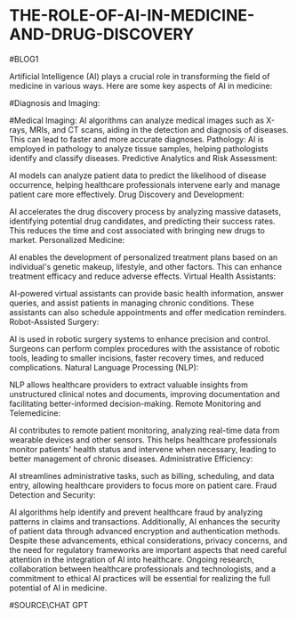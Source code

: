 # THE-ROLE-OF-AI-IN-MEDICINE-AND-DRUG-DISCOVERY
#BLOG1

Artificial Intelligence (AI) plays a crucial role in transforming the field of medicine in various ways. Here are some key aspects of AI in medicine:

#Diagnosis and Imaging:

#Medical Imaging: AI algorithms can analyze medical images such as X-rays, MRIs, and CT scans, aiding in the detection and diagnosis of diseases. This can lead to faster and more accurate diagnoses.
Pathology: AI is employed in pathology to analyze tissue samples, helping pathologists identify and classify diseases.
Predictive Analytics and Risk Assessment:

AI models can analyze patient data to predict the likelihood of disease occurrence, helping healthcare professionals intervene early and manage patient care more effectively.
Drug Discovery and Development:

AI accelerates the drug discovery process by analyzing massive datasets, identifying potential drug candidates, and predicting their success rates. This reduces the time and cost associated with bringing new drugs to market.
Personalized Medicine:

AI enables the development of personalized treatment plans based on an individual's genetic makeup, lifestyle, and other factors. This can enhance treatment efficacy and reduce adverse effects.
Virtual Health Assistants:

AI-powered virtual assistants can provide basic health information, answer queries, and assist patients in managing chronic conditions. These assistants can also schedule appointments and offer medication reminders.
Robot-Assisted Surgery:

AI is used in robotic surgery systems to enhance precision and control. Surgeons can perform complex procedures with the assistance of robotic tools, leading to smaller incisions, faster recovery times, and reduced complications.
Natural Language Processing (NLP):

NLP allows healthcare providers to extract valuable insights from unstructured clinical notes and documents, improving documentation and facilitating better-informed decision-making.
Remote Monitoring and Telemedicine:

AI contributes to remote patient monitoring, analyzing real-time data from wearable devices and other sensors. This helps healthcare professionals monitor patients' health status and intervene when necessary, leading to better management of chronic diseases.
Administrative Efficiency:

AI streamlines administrative tasks, such as billing, scheduling, and data entry, allowing healthcare providers to focus more on patient care.
Fraud Detection and Security:

AI algorithms help identify and prevent healthcare fraud by analyzing patterns in claims and transactions. Additionally, AI enhances the security of patient data through advanced encryption and authentication methods.
Despite these advancements, ethical considerations, privacy concerns, and the need for regulatory frameworks are important aspects that need careful attention in the integration of AI into healthcare. Ongoing research, collaboration between healthcare professionals and technologists, and a commitment to ethical AI practices will be essential for realizing the full potential of AI in medicine.





#SOURCE\CHAT GPT
